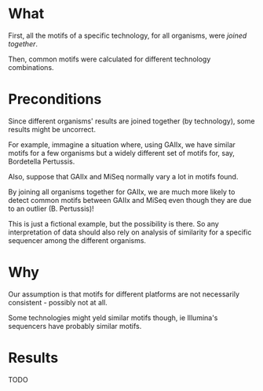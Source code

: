 # What

First, all the motifs of a specific technology, for all organisms, were *joined together*.

Then, common motifs were calculated for different technology combinations.

# Preconditions

Since different organisms' results are joined together (by technology), some results might be uncorrect.

For example, immagine a situation where, using GAIIx, we have similar motifs for a few organisms but
a widely different set of motifs for, say, Bordetella Pertussis.

Also, suppose that GAIIx and MiSeq normally vary a lot in motifs found.

By joining all organisms together for GAIIx, we are much more likely to detect common motifs between
GAIIx and MiSeq even though they are due to an outlier (B. Pertussis)!

This is just a fictional example, but the possibility is there. So any interpretation of data should
also rely on analysis of similarity for a specific sequencer among the different organisms.

# Why

Our assumption is that motifs for different platforms are not necessarily consistent - possibly not at all.

Some technologies might yeld similar motifs though, ie Illumina's sequencers have probably similar motifs.

# Results

TODO
